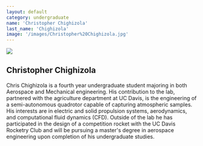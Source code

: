 ```yaml
---
layout: default
category: undergraduate
name: 'Christopher Chighizola'
last_name: 'Chighizola'
image: '/images/Christopher%20Chighizola.jpg'
---
```


<img src="{{ page.image }}">

<h2 class="team-title">Christopher Chighizola</h2>
<h4 class="team-position"></h4>
<p>Chris Chighizola is a fourth year undergraduate student majoring in both Aerospace and Mechanical engineering. His contribution to the lab, partnered with the agriculture department at UC Davis, is the engineering of a semi-autonomous quadrotor capable of capturing atmospheric samples. His interests are in electric and solid propulsion systems, aerodynamics, and computational fluid dynamics (CFD). Outside of the lab he has participated in the design of a competition rocket with the UC Davis Rocketry Club and will be pursuing a master's degree in aerospace engineering upon completion of his undergraduate studies.</p>
<ul class="team-member-other-info"></ul>

